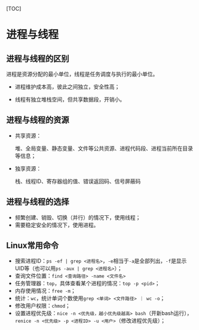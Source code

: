 [TOC]

# 进程与线程

## 进程与线程的区别

进程是资源分配的最小单位，线程是任务调度与执行的最小单位。

* 进程维护成本高，彼此之间独立，安全性高；

* 线程有独立堆栈空间，但共享数据段，开销小。

## 进程与线程的资源

* 共享资源：

  堆、全局变量、静态变量、文件等公共资源、进程代码段、进程当前所在目录等信息；

* 独享资源：

  栈、线程ID、寄存器组的值、错误返回码、信号屏蔽码

## 进程与线程的选择

* 频繁创建、销毁、切换（并行）的情况下，使用线程；
* 需要稳定安全的情况下，使用进程。

## Linux常用命令

* 搜索进程ID：`ps -ef | grep <进程名>`，`-e`相当于`-a`是全部列出，`-f`是显示UID等（也可以用`ps -aux | grep <进程名>`）；
* 查询文件位置：`find <查询路径> -name <文件名>`
* 任务管理器：`top`，具体查看某个进程的情况：`top -p <pid>`；
* 内存使用情况：`free -m`；
* 统计：`wc`，统计单词个数使用`grep <单词> <文件路径> ｜ wc -o`；
* 修改用户权限：`chmod`；
* 设置进程优先级：`nice -n <优先级，越小优先级越高> bash`（开新bash运行），`renice -n <优先级> -p <进程ID> -u <用户>`（修改进程优先级）；